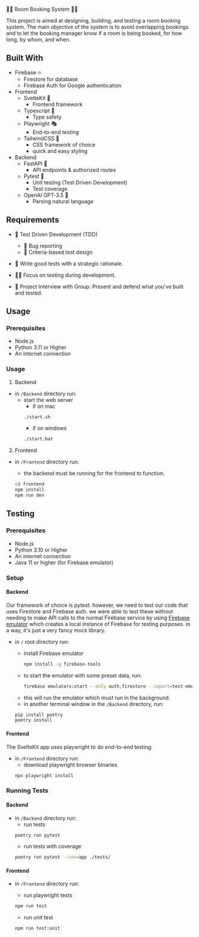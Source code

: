 🏢📅 Room Booking System 🧑‍💻

This project is aimed at designing, building, and testing a room booking system. The main objective of the system is to avoid overlapping bookings and to let the booking manager know if a room is being booked, for how long, by whom, and when.

## Built With

- Firebase 🔥
  - Firestore for database
  - Firebase Auth for Google authentication
- Frontend
  - SvelteKit 🎉
    - Frontend framework
  - Typescript 📜
    - Type safety
  - Playwright 🎭
    - End-to-end testing
  - TailwindCSS 🎨
    - CSS framework of choice
    - quick and easy styling
- Backend
  - FastAPI 🚀
    - API endpoints & authorized routes
  - Pytest 🧪
    - Unit testing (Test Driven Development)
    - Test coverage
  - OpenAI GPT-3.5 🤖
    - Parsing natural language

## Requirements

- 🧪 Test Driven Development (TDD)

  - 🐞 Bug reporting
  - 🎯 Criteria-based test design

- 📝 Write good tests with a strategic rationale.
- 👨‍💻 Focus on testing during development.
- 🤝 Project Interview with Group: Present and defend what you've built and tested.

## Usage

### Prerequisites

- Node.js
- Python 3.11 or Higher
- An internet connection

### Usage

1. Backend

- in `/Backend` directory run:
  - start the web server
    - if on mac
    ```sh
    ./start.sh
    ```
    - if on windows
    ```bash
    ./start.bat
    ```

2. Frontend

- in `/Frontend` directory run:

  - the backend must be running for the frontend to function.

  ```sh
  cd frontend
  npm install
  npm run dev
  ```

## Testing

### Prerequisites

- Node.js
- Python 3.10 or Higher
- An internet connection
- Java 11 or higher (for Firebase emulator)

### Setup

#### Backend

Our framework of choice is pytest. however, we need to test our code that uses Firestore and Firebase auth. we were able to test these without needing to make API calls to the normal Firebase service by using [Firebase emulator](https://firebase.google.com/docs/emulator-suite) which creates a local instance of Firebase for testing purposes. in a way, it's just a very fancy mock library.

- in `/` root directory run:

  - install Firebase emulator
    ```sh
    npm install -g firebase-tools
    ```
  - to start the emulator with some preset data, run:
    ```sh
    firebase emulators:start --only auth,firestore --import=test-emulator-default
    ```
  - this will run the emulator which must run in the background.
  - in another terminal window in the `/Backend` directory, run:

  ```sh
  pip install poetry
  poetry install
  ```

#### Frontend

The SvelteKit app uses playwright to do end-to-end testing.

- in `/Frontend` directory run:
  - download playwright browser binaries
  ```sh
  npx playwright install
  ```

### Running Tests

#### Backend

- in `/Backend` directory run:
  - run tests
  ```sh
  poetry run pytest
  ```
  - run tests with coverage
  ```sh
  poetry run pytest --cov=app ./tests/
  ```

#### Frontend

- in `/Frontend` directory run:

  - run playwright tests

  ```sh
  npm run test
  ```

  - run unit test

  ```sh
  npm run test:unit
  ```
